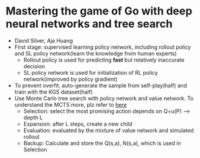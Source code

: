 # Mastering the game of Go with deep neural networks and tree search
  
- David Silver, Aja Huang 
- First stage: supervised learning policy network, including rollout policy and SL policy network(learn the knowledge from human experts)
  -  Rollout policy is used for predicting **fast** but relatively inaccurate decision
  -  SL policy network is used for initialization of RL policy network(improved by policy gradient) 
- To prevent overfit, auto-generate the sample from self-play(half) and train with the KGS dataset(half)
- Use Monte Carlo tree search with policy network and value network. To understand the MCTS more, plz refer to [here](https://en.wikipedia.org/wiki/Monte_Carlo_tree_search#Principle_of_operation)
  - Selection: select the most promising action depends on Q+u(P) --> depth L
  - Expansion: after L steps, create a new child
  - Evaluation: evaluated by the mixture of value network and simulated rollout
  - Backup: Calculate and store the Q(s,a), N(s,a), which is used in Selection
